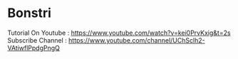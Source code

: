 # Bonstri
Tutorial On Youtube : https://www.youtube.com/watch?v=kei0PrvKxig&t=2s
Subscribe Channel : https://www.youtube.com/channel/UChSclh2-VAtiwflPpdgPngQ
